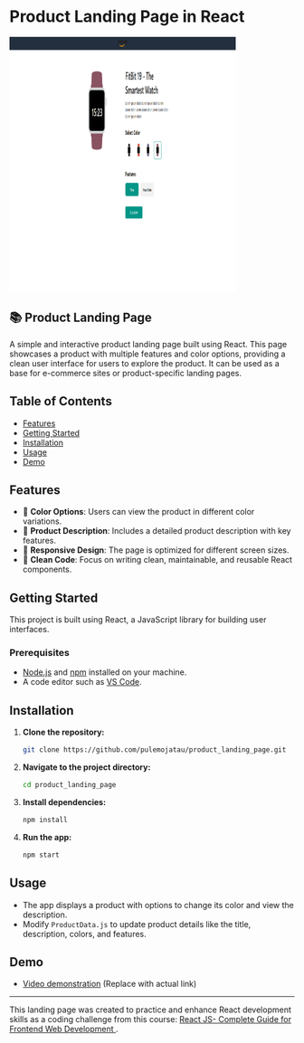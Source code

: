 # Product Landing Page in React

<img src="https://github.com/pulemojatau/react_product_details_web/blob/main/product_details.png" alt="Login Page" width="400" height="450">

## 📚 Product Landing Page
A simple and interactive product landing page built using React. This page showcases a product with multiple features and color options, providing a clean user interface for users to explore the product. It can be used as a base for e-commerce sites or product-specific landing pages.

## Table of Contents
- [Features](#features)
- [Getting Started](#getting-started)
- [Installation](#installation)
- [Usage](#usage)
- [Demo](#demo)

## Features
- 🎨 **Color Options**: Users can view the product in different color variations.
- 📄 **Product Description**: Includes a detailed product description with key features.
- 📱 **Responsive Design**: The page is optimized for different screen sizes.
- 🧼 **Clean Code**: Focus on writing clean, maintainable, and reusable React components.

## Getting Started
This project is built using React, a JavaScript library for building user interfaces.

### Prerequisites
- [Node.js](https://nodejs.org/en/) and [npm](https://www.npmjs.com/) installed on your machine.
- A code editor such as [VS Code](https://code.visualstudio.com/).

## Installation

1. **Clone the repository:**
    ```bash
    git clone https://github.com/pulemojatau/product_landing_page.git
    ```

2. **Navigate to the project directory:**
    ```bash
    cd product_landing_page
    ```

3. **Install dependencies:**
    ```bash
    npm install
    ```

4. **Run the app:**
    ```bash
    npm start
    ```

## Usage
- The app displays a product with options to change its color and view the description.
- Modify `ProductData.js` to update product details like the title, description, colors, and features.

## Demo
- [Video demonstration](https://youtube.com/demo-link) (Replace with actual link)

---

This landing page was created to practice and enhance React development skills as a coding challenge from this course: [React JS- Complete Guide for Frontend Web Development
](https://www.udemy.com/course/react-js-a-complete-guide-for-frontend-web-development/) .
